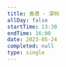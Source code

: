 ```yaml
---
title: 香港 - 深圳
allDay: false
startTime: 13:30
endTime: 16:00
date: 2023-05-24
completed: null
type: single
---
```

